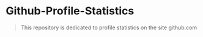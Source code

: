# Github-Profile-Statistics

> This repository is dedicated to profile statistics on the site github.com